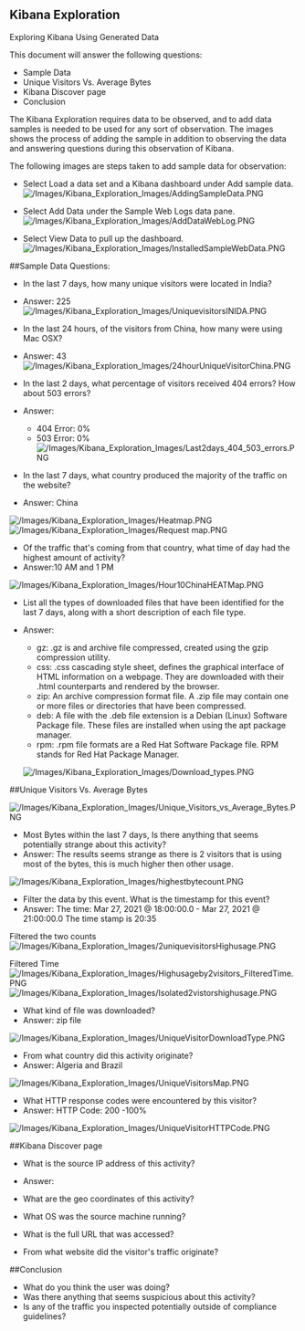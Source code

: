 ## Kibana Exploration
Exploring Kibana Using Generated Data

This document will answer the following questions:
- Sample Data
- Unique Visitors Vs. Average Bytes
- Kibana Discover page
- Conclusion

The Kibana Exploration requires data to be observed, and to add data samples is needed to be used for any sort of observation. The images shows the process of adding the sample in addition to observing the data and answering questions during this observation of Kibana.

The following images are steps taken to add sample data for observation:

- Select Load a data set and a Kibana dashboard under Add sample data.
![/Images/Kibana_Exploration_Images/AddingSampleData.PNG](https://github.com/ShinHJP/Project-13/blob/main/Images/Kibana_Exploration_Images/AddingSampleData.PNG)

- Select Add Data under the Sample Web Logs data pane.
![/Images/Kibana_Exploration_Images/AddDataWebLog.PNG](https://github.com/ShinHJP/Project-13/blob/main/Images/Kibana_Exploration_Images/AddDataWebLog.PNG)

- Select View Data to pull up the dashboard.
![/Images/Kibana_Exploration_Images/InstalledSampleWebData.PNG](https://github.com/ShinHJP/Project-13/blob/main/Images/Kibana_Exploration_Images/InstalledSampleWebData.PNG)

##Sample Data Questions:
  - In the last 7 days, how many unique visitors were located in India?
  - Answer: 225
  ![/Images/Kibana_Exploration_Images/UniquevisitorsINIDA.PNG](https://github.com/ShinHJP/Project-13/blob/main/Images/Kibana_Exploration_Images/UniquevisitorsINIDA.PNG)

  - In the last 24 hours, of the visitors from China, how many were using Mac OSX?
  - Answer: 43
  ![/Images/Kibana_Exploration_Images/24hourUniqueVisitorChina.PNG](https://github.com/ShinHJP/Project-13/blob/main/Images/Kibana_Exploration_Images/24hourUniqueVisitorChina.PNG)

  - In the last 2 days, what percentage of visitors received 404 errors? How about 503 errors?
  - Answer:
    - 404 Error: 0%
    - 503 Error: 0%
  ![/Images/Kibana_Exploration_Images/Last2days_404_503_errors.PNG](https://github.com/ShinHJP/Project-13/blob/main/Images/Kibana_Exploration_Images/Last2days_404_503_errors.PNG)

  - In the last 7 days, what country produced the majority of the traffic on the website?
  - Answer: China

  ![/Images/Kibana_Exploration_Images/Heatmap.PNG](https://github.com/ShinHJP/Project-13/blob/main/Images/Kibana_Exploration_Images/Heatmap.PNG)
  ![/Images/Kibana_Exploration_Images/Request map.PNG](https://github.com/ShinHJP/Project-13/blob/main/Images/Kibana_Exploration_Images/Request%20map.PNG)

  - Of the traffic that's coming from that country, what time of day had the highest amount of activity?
  - Answer:10 AM and 1 PM

  ![/Images/Kibana_Exploration_Images/Hour10ChinaHEATMap.PNG](https://github.com/ShinHJP/Project-13/blob/main/Images/Kibana_Exploration_Images/Hour10ChinaHEATMap.PNG)

  - List all the types of downloaded files that have been identified for the last 7 days, along with a short description of each file type.
  - Answer:
    - gz: .gz is and archive file compressed, created using the gzip compression utility.
    - css: .css cascading style sheet, defines the graphical interface of HTML information on a webpage. They are downloaded with their .html counterparts and rendered by the browser.
    - zip: An archive compression format file. A .zip file may contain one or more files or directories that have been compressed.
    - deb: A file with the .deb file extension is a Debian (Linux) Software Package file. These files are installed when using the apt package manager.
    - rpm: .rpm file formats are a Red Hat Software Package file. RPM stands for Red Hat Package Manager.

    ![/Images/Kibana_Exploration_Images/Download_types.PNG](https://github.com/ShinHJP/Project-13/blob/main/Images/Kibana_Exploration_Images/Download_types.PNG)

##Unique Visitors Vs. Average Bytes

![/Images/Kibana_Exploration_Images/Unique_Visitors_vs_Average_Bytes.PNG](https://github.com/ShinHJP/Project-13/blob/main/Images/Kibana_Exploration_Images/Unique_Visitors_vs_Average_Bytes.PNG)

  - Most Bytes within the last 7 days, Is there anything that seems potentially strange about this activity?
  - Answer: The results seems strange as there is 2 visitors that is using most of the bytes, this is much higher then other usage.

  ![/Images/Kibana_Exploration_Images/highestbytecount.PNG](https://github.com/ShinHJP/Project-13/blob/main/Images/Kibana_Exploration_Images/highestbytecount.PNG)

  - Filter the data by this event. What is the timestamp for this event?
  - Answer: The time: Mar 27, 2021 @ 18:00:00.0 - Mar 27, 2021 @ 21:00:00.0 The time stamp is 20:35

  Filtered the two counts
  ![/Images/Kibana_Exploration_Images/2uniquevisitorsHighusage.PNG](https://github.com/ShinHJP/Project-13/blob/main/Images/Kibana_Exploration_Images/2uniquevisitorsHighusage.PNG)

  Filtered Time
  ![/Images/Kibana_Exploration_Images/Highusageby2visitors_FilteredTime.PNG](https://github.com/ShinHJP/Project-13/blob/main/Images/Kibana_Exploration_Images/Highusageby2visitors_FilteredTime.PNG)
  ![/Images/Kibana_Exploration_Images/Isolated2vistorshighusage.PNG](https://github.com/ShinHJP/Project-13/blob/main/Images/Kibana_Exploration_Images/Isolated2vistorshighusage.PNG)

  - What kind of file was downloaded?
  - Answer: zip file

  ![/Images/Kibana_Exploration_Images/UniqueVisitorDownloadType.PNG](https://github.com/ShinHJP/Project-13/blob/main/Images/Kibana_Exploration_Images/UniqueVisitorDownloadType.PNG)

  - From what country did this activity originate?
  - Answer: Algeria and Brazil

  ![/Images/Kibana_Exploration_Images/UniqueVisitorsMap.PNG](https://github.com/ShinHJP/Project-13/blob/main/Images/Kibana_Exploration_Images/UniqueVisitorsMap.PNG)

  - What HTTP response codes were encountered by this visitor?
  - Answer: HTTP Code: 200 -100%

  ![/Images/Kibana_Exploration_Images/UniqueVisitorHTTPCode.PNG](https://github.com/ShinHJP/Project-13/blob/main/Images/Kibana_Exploration_Images/UniqueVisitorHTTPCode.PNG)

##Kibana Discover page

  - What is the source IP address of this activity?
  - Answer:


  - What are the geo coordinates of this activity?
  - What OS was the source machine running?
  - What is the full URL that was accessed?
  - From what website did the visitor's traffic originate?

##Conclusion
  - What do you think the user was doing?
  - Was there anything that seems suspicious about this activity?
  - Is any of the traffic you inspected potentially outside of compliance guidelines?
